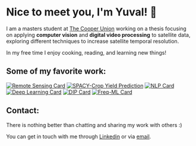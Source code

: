 # Nice to meet you, I'm Yuval! 👋

I am a masters student at [The Cooper Union](http://cooper.edu/welcome) working on a thesis focusing on applying **computer vision** and **digital video processing** to  satellite data, exploring different techniques to increase satellite temporal resolution. 

In my free time I enjoy cooking, reading, and learning new things!

## Some of my favorite work:
[![Remote Sensing Card](https://github-readme-stats.vercel.app/api/pin/?username=yuvalofek&repo=Remote-Sensing)](https://github.com/yuvalofek/Remote-Sensing)
[![SPACY-Crop Yield Prediction](https://github-readme-stats.vercel.app/api/pin/?username=yuvalofek&repo=SPACY)](https://github.com/yuvalofek/SPACY)
[![NLP Card](https://github-readme-stats.vercel.app/api/pin/?username=yuvalofek&repo=NLP)](https://github.com/yuvalofek/NLP)
[![Deep Learning Card](https://github-readme-stats.vercel.app/api/pin/?username=yuvalofek&repo=Deep-Learning)](https://github.com/yuvalofek/Deep-Learning)
[![DIP Card](https://github-readme-stats.vercel.app/api/pin/?username=yuvalofek&repo=Digital-Image-Processing)](https://github.com/yuvalofek/Digital-Image-Processing)
[![Freq-ML Card](https://github-readme-stats.vercel.app/api/pin/?username=yuvalofek&repo=FrequentistML)](https://github.com/yuvalofek/FrequentistML)


## Contact:
There is nothing better than chatting and sharing my work with others :) 

You can get in touch with me through [Linkedin](https://www.linkedin.com/in/yuval-epstain-ofek-6647a314a/) or via [email](/email.JPG). 

<!--
**yuvalofek/yuvalofek** is a ✨ _special_ ✨ repository because its `README.md` (this file) appears on your GitHub profile.

Here are some ideas to get you started:

- 🔭 I’m currently working on ...
- 🌱 I’m currently learning ...
- 👯 I’m looking to collaborate on ...
- 🤔 I’m looking for help with ...
- 💬 Ask me about ...
- 📫 How to reach me: ...
- 😄 Pronouns: ...
- ⚡ Fun fact: ...
-->
